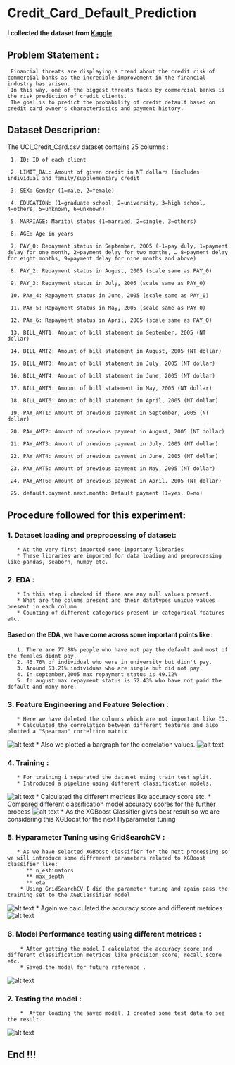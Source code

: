 # Credit_Card_Default_Prediction

#### I collected the dataset from [Kaggle](https://www.kaggle.com/officialsubhash/credit-card-defaulters-analysis/data).

## Problem Statement :
     
     Financial threats are displaying a trend about the credit risk of commercial banks as the incredible improvement in the financial industry has arisen. 
     In this way, one of the biggest threats faces by commercial banks is the risk prediction of credit clients. 
     The goal is to predict the probability of credit default based on credit card owner's characteristics and payment history.

## Dataset Descriprion:

The UCI_Credit_Card.csv dataset contains 25 columns :

     1. ID: ID of each client

     2. LIMIT_BAL: Amount of given credit in NT dollars (includes individual and family/supplementary credit

     3. SEX: Gender (1=male, 2=female)

     4. EDUCATION: (1=graduate school, 2=university, 3=high school, 4=others, 5=unknown, 6=unknown)

     5. MARRIAGE: Marital status (1=married, 2=single, 3=others)

     6. AGE: Age in years

     7. PAY_0: Repayment status in September, 2005 (-1=pay duly, 1=payment delay for one month, 2=payment delay for two months, … 8=payment delay for eight months, 9=payment delay for nine months and above)

     8. PAY_2: Repayment status in August, 2005 (scale same as PAY_0)

     9. PAY_3: Repayment status in July, 2005 (scale same as PAY_0)

     10. PAY_4: Repayment status in June, 2005 (scale same as PAY_0)

     11. PAY_5: Repayment status in May, 2005 (scale same as PAY_0)

     12. PAY_6: Repayment status in April, 2005 (scale same as PAY_0)

     13. BILL_AMT1: Amount of bill statement in September, 2005 (NT dollar)

     14. BILL_AMT2: Amount of bill statement in August, 2005 (NT dollar)

     15. BILL_AMT3: Amount of bill statement in July, 2005 (NT dollar)

     16. BILL_AMT4: Amount of bill statement in June, 2005 (NT dollar)

     17. BILL_AMT5: Amount of bill statement in May, 2005 (NT dollar)

     18. BILL_AMT6: Amount of bill statement in April, 2005 (NT dollar)

     19. PAY_AMT1: Amount of previous payment in September, 2005 (NT dollar)

     20. PAY_AMT2: Amount of previous payment in August, 2005 (NT dollar)

     21. PAY_AMT3: Amount of previous payment in July, 2005 (NT dollar)

     22. PAY_AMT4: Amount of previous payment in June, 2005 (NT dollar)

     23. PAY_AMT5: Amount of previous payment in May, 2005 (NT dollar)

     24. PAY_AMT6: Amount of previous payment in April, 2005 (NT dollar)

     25. default.payment.next.month: Default payment (1=yes, 0=no)
     
 
## Procedure followed for this experiment:
 
### 1. Dataset loading and preprocessing of dataset: 
       * At the very first imported some importany libraries 
       * These libraries are imported for data loading and preprocessing like pandas, seaborn, numpy etc.

### 2. EDA :
       * In this step i checked if there are any null values present.
       * What are the colums present and their datatypes unique values present in each column
       * Counting of different categories present in categorical features etc.
       
#### Based on the EDA ,we have come across some important points like :
       1. There are 77.88% people who have not pay the default and most of the females didnt pay.
       2. 46.76% of individual who were in university but didn't pay.
       3. Around 53.21% individuas who are single but did not pay.
       4. In september,2005 max repayment status is 49.12%
       5. In august max repayment status is 52.43% who have not paid the default and many more.
       
### 3. Feature Engineering and Feature Selection :

       * Here we have deleted the columns which are not important like ID.
       * Calculated the correlation between different features and also plotted a "Spearman" correltion matrix
   ![alt text](src/1.PNG)
       * Also we plotted a bargraph for the correlation values.
   ![alt text](src/2.PNG)
### 4. Training :
       * For training i separated the dataset using train test split.
       * Introduced a pipeline using different classification models.
   ![alt text](src/3.PNG)
       * Calculated the different metrices like accuracy score etc. 
       * Compared different classification model accuracy scores for the further process 
    ![alt text](src/4.PNG)
       * As the XGBoost Classifier gives best result so we are considering this XGBoost for the next Hyparameter tuning

### 5. Hyparameter Tuning using GridSearchCV :
       * As we have selected XGBoost classifier for the next processing so we will introduce some diffrerent parameters related to XGBoost classifier like:
          ** n_estimators
          ** max_depth
          ** eta
        * Using GridSearchCV I did the parameter tuning and again pass the training set to the XGBClassifier model
   ![alt text](src/5.PNG)
        * Again we calculated the accuracy score and different metrices
   ![alt text](src/6.PNG)
### 6. Model Performance testing using different metrices : 
        * After getting the model I calculated the accuracy score and different classification metrices like precision_score, recall_score etc.
        * Saved the model for future reference .
   ![alt text](src/7.PNG)
        
### 7. Testing the model :
        *  After loading the saved model, I created some test data to see the result.
   ![alt text](src/8.PNG)
             

## End !!!
        
       
       
       
       
       
